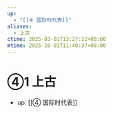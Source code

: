 ```yaml
---
up:
  - "[[④ 国际时代表]]"
aliases:
  - 上古
ctime: 2025-03-01T13:27:22+08:00
mtime: 2025-10-01T11:40:37+08:00
---
```


# ④1 上古

- up: [[④ 国际时代表]]
